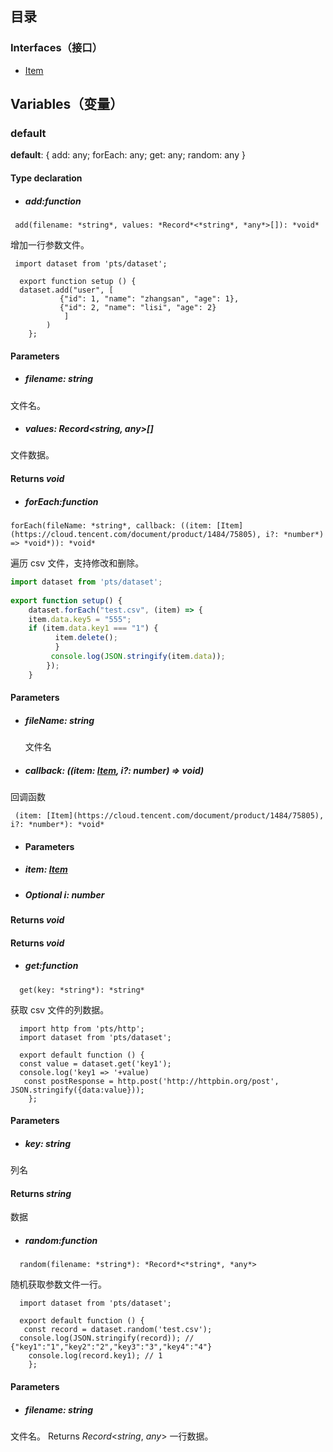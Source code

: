 ## 目录

### Interfaces（接口）
- [Item](https://cloud.tencent.com/document/product/1484/75805)

## Variables（变量）
[](id:default)

### default
**default**:  { add: any; forEach: any; get: any; random: any }

#### Type declaration

- ##### add:function

```
 add(filename: *string*, values: *Record*<*string*, *any*>[]): *void*
```

增加一行参数文件。


```
 import dataset from 'pts/dataset';
    
  export function setup () {
  dataset.add("user", [
           {"id": 1, "name": "zhangsan", "age": 1},
           {"id": 2, "name": "lisi", "age": 2}
            ]
        )
    };
```
 
#### Parameters
- ##### filename: *string*
文件名。

- ##### values: *Record*<*string*, *any*>[]
文件数据。

#### Returns *void*

- ##### forEach:function

```
forEach(fileName: *string*, callback: ((item: [Item](https://cloud.tencent.com/document/product/1484/75805), i?: *number*) => *void*)): *void*
```

遍历 csv 文件，支持修改和删除。

```js
import dataset from 'pts/dataset';
    
export function setup() {
    dataset.forEach("test.csv", (item) => {
    item.data.key5 = "555";
    if (item.data.key1 === "1") {
          item.delete();
          }
         console.log(JSON.stringify(item.data));
        });
    }
 ```

#### Parameters

- ##### fileName: *string*
  文件名

- ##### callback: ((item: [Item](https://cloud.tencent.com/document/product/1484/75805), i?: *number*) => *void*)
回调函数

```
 (item: [Item](https://cloud.tencent.com/document/product/1484/75805), i?: *number*): *void*
```

- #### Parameters

 - ##### item: [Item](https://cloud.tencent.com/document/product/1484/75805)

  - ##### Optional i: *number*

#### Returns *void*

#### Returns *void*

- ##### get:function

```
  get(key: *string*): *string*
```


 获取 csv 文件的列数据。

```
  import http from 'pts/http';
  import dataset from 'pts/dataset';
    
  export default function () {
  const value = dataset.get('key1');
  console.log('key1 => '+value)
   const postResponse = http.post('http://httpbin.org/post', JSON.stringify({data:value}));
    };
```

#### Parameters
- ##### key: *string*
列名

#### Returns *string*
数据

- ##### random:function

```
  random(filename: *string*): *Record*<*string*, *any*>
```

 随机获取参数文件一行。

```
  import dataset from 'pts/dataset';
    
  export default function () {
   const record = dataset.random('test.csv');
  console.log(JSON.stringify(record)); // {"key1":"1","key2":"2","key3":"3","key4":"4"}
    console.log(record.key1); // 1 
    };
 ```

#### Parameters
- ##### filename: *string*
文件名。
Returns *Record*<*string*, *any*>
 一行数据。

